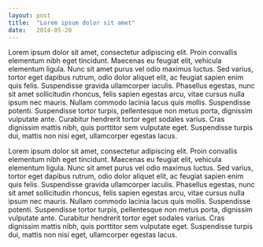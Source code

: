 ```yaml
---
layout: post
title:  "Lorem ipsum dolor sit amet"
date:   2014-05-20
---
```

Lorem ipsum dolor sit amet, consectetur adipiscing elit. Proin convallis elementum nibh eget tincidunt. Maecenas eu feugiat elit, vehicula elementum ligula. Nunc sit amet purus vel odio maximus luctus. Sed varius, tortor eget dapibus rutrum, odio dolor aliquet elit, ac feugiat sapien enim quis felis. Suspendisse gravida ullamcorper iaculis. Phasellus egestas, nunc sit amet sollicitudin rhoncus, felis sapien egestas arcu, vitae cursus nulla ipsum nec mauris. Nullam commodo lacinia lacus quis mollis. Suspendisse potenti. Suspendisse tortor turpis, pellentesque non metus porta, dignissim vulputate ante. Curabitur hendrerit tortor eget sodales varius. Cras dignissim mattis nibh, quis porttitor sem vulputate eget. Suspendisse turpis dui, mattis non nisi eget, ullamcorper egestas lacus.

Lorem ipsum dolor sit amet, consectetur adipiscing elit. Proin convallis elementum nibh eget tincidunt. Maecenas eu feugiat elit, vehicula elementum ligula. Nunc sit amet purus vel odio maximus luctus. Sed varius, tortor eget dapibus rutrum, odio dolor aliquet elit, ac feugiat sapien enim quis felis. Suspendisse gravida ullamcorper iaculis. Phasellus egestas, nunc sit amet sollicitudin rhoncus, felis sapien egestas arcu, vitae cursus nulla ipsum nec mauris. Nullam commodo lacinia lacus quis mollis. Suspendisse potenti. Suspendisse tortor turpis, pellentesque non metus porta, dignissim vulputate ante. Curabitur hendrerit tortor eget sodales varius. Cras dignissim mattis nibh, quis porttitor sem vulputate eget. Suspendisse turpis dui, mattis non nisi eget, ullamcorper egestas lacus.
